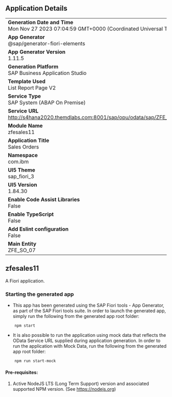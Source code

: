 ## Application Details
|               |
| ------------- |
|**Generation Date and Time**<br>Mon Nov 27 2023 07:04:59 GMT+0000 (Coordinated Universal Time)|
|**App Generator**<br>@sap/generator-fiori-elements|
|**App Generator Version**<br>1.11.5|
|**Generation Platform**<br>SAP Business Application Studio|
|**Template Used**<br>List Report Page V2|
|**Service Type**<br>SAP System (ABAP On Premise)|
|**Service URL**<br>http://s4hana2020.themdlabs.com:8001/sap/opu/odata/sap/ZFE_SO_07_CDS
|**Module Name**<br>zfesales11|
|**Application Title**<br>Sales Orders|
|**Namespace**<br>com.ibm|
|**UI5 Theme**<br>sap_fiori_3|
|**UI5 Version**<br>1.84.30|
|**Enable Code Assist Libraries**<br>False|
|**Enable TypeScript**<br>False|
|**Add Eslint configuration**<br>False|
|**Main Entity**<br>ZFE_SO_07|

## zfesales11

A Fiori application.

### Starting the generated app

-   This app has been generated using the SAP Fiori tools - App Generator, as part of the SAP Fiori tools suite.  In order to launch the generated app, simply run the following from the generated app root folder:

```
    npm start
```

- It is also possible to run the application using mock data that reflects the OData Service URL supplied during application generation.  In order to run the application with Mock Data, run the following from the generated app root folder:

```
    npm run start-mock
```

#### Pre-requisites:

1. Active NodeJS LTS (Long Term Support) version and associated supported NPM version.  (See https://nodejs.org)


